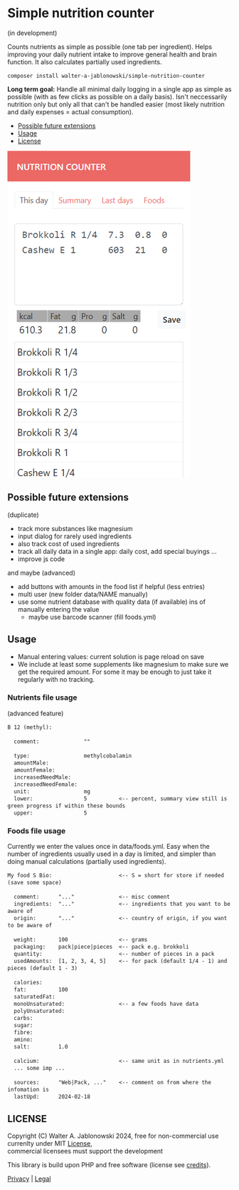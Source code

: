 # Simple nutrition counter

(in development)

Counts nutrients as simple as possible (one tab per ingredient). Helps improving your daily nutrient intake to improve general health and brain function. It also calculates partially used ingredients.

```
composer install walter-a-jablonowski/simple-nutrition-counter
```

**Long term goal:** Handle all minimal daily logging in a single app as simple as possible (with as few clicks as possible on a daily basis). Isn't neccessarily nutrition only but only all that can't be handled easier (most likely nutrition and daily expenses = actual consumption).

- [Possible future extensions](#possible-future-extensions)
- [Usage](#usage)
- [License](#license)

![Alt text](misc/img.png)


Possible future extensions
----------------------------------------------------------

(duplicate)

- track more substances like magnesium
- input dialog for rarely used ingredients
- also track cost of used ingredients
- track all daily data in a single app: daily cost, add special buyings ...
- improve js code

and maybe (advanced)

- add buttons with amounts in the food list if helpful (less entries)
- multi user (new folder data/NAME manually)
- use some nutrient database with quality data (if available) ins of manually entering the value
  - maybe use barcode scanner (fill foods.yml)


Usage
----------------------------------------------------------

- Manual entering values: current solution is page reload on save
- We include at least some supplements like magnesium to make sure we get the required amount. For some it may be enough to just take it regularly with no tracking.

### Nutrients file usage

(advanced feature)

```
B 12 (methyl):

  comment:              ""

  type:                 methylcobalamin
  amountMale:           
  amountFemale: 
  increasedNeedMale:
  increasedNeedFemale:
  unit:                 mg
  lower:                5          <-- percent, summary view still is green progress if within these bounds
  upper:                5
```

### Foods file usage

Currently we enter the values once in data/foods.yml. Easy when the number of ingredients usually used in a day is limited, and simpler than doing manual calculations (partially used ingredients).

```
My food S Bio:                     <-- S = short for store if needed (save some space)

  comment:      "..."              <-- misc comment
  ingredients:  "..."              <-- ingredients that you want to be aware of
  origin:       "..."              <-- country of origin, if you want to be aware of

  weight:       100                <-- grams
  packaging:    pack|piece|pieces  <-- pack e.g. brokkoli
  quantity:                        <-- number of pieces in a pack
  usedAmounts:  [1, 2, 3, 4, 5]    <-- for pack (default 1/4 - 1) and pieces (default 1 - 3)

  calories:     
  fat:          100
  saturatedFat: 
  monoUnsaturated:                 <-- a few foods have data
  polyUnsaturated:                   
  carbs:        
  sugar:        
  fibre:        
  amino:        
  salt:         1.0

  calcium:                         <-- same unit as in nutrients.yml
  ... some imp ...

  sources:      "Web|Pack, ..."    <-- comment on from where the infomation is
  lastUpd:      2024-02-18
```


LICENSE
----------------------------------------------------------

Copyright (C) Walter A. Jablonowski 2024, free for non-commercial use currenlty under MIT [License](LICENSE), \
commercial licensees must support the development

This library is build upon PHP and free software (license see [credits](credits.md)).

[Privacy](https://walter-a-jablonowski.github.io/privacy.html) | [Legal](https://walter-a-jablonowski.github.io/imprint.html)
